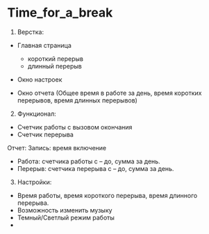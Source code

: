 # Time_for_a_break

1.	Верстка:
- Главная страница
  - короткий перерыв
  - длинный перерыв

- Окно настроек
- Окно отчета (Общее время в работе за день, время коротких перерывов, время длинных перерывов)

2.	Функционал:
- Счетчик работы с вызовом окончания
- Счетчик перерыва

Отчет: Запись: время включение
- Работа: счетчика работы с – до, сумма за день.
- Перерыв: счетчика перерыва с – до, сумма за день.

3.	Настройки:
- Время работы, время короткого перерыва, время длинного перерыва. 
- Возможность изменить музыку
- Темный/Светлый режим работы
- 

